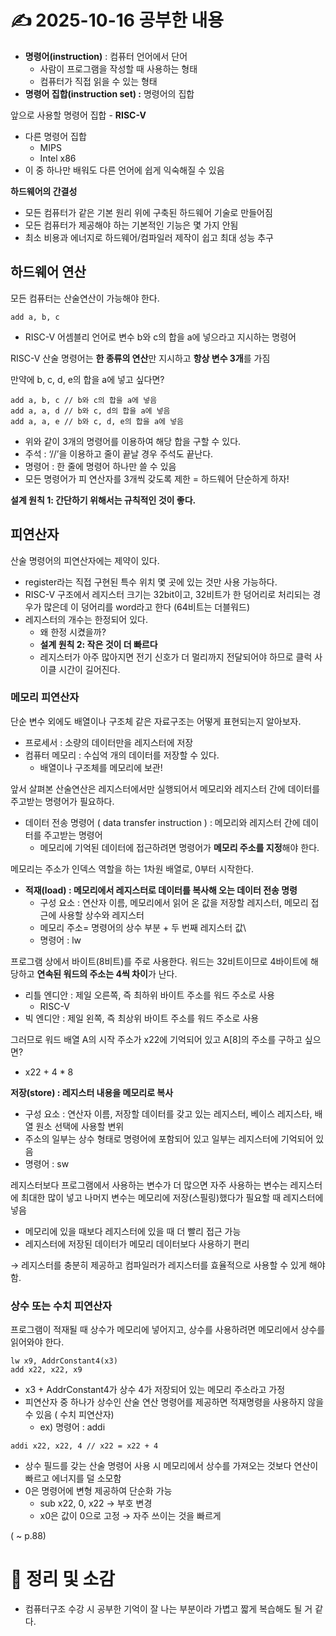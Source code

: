 # ✍️ 2025-10-16 공부한 내용
- **명령어(instruction)** : 컴퓨터 언어에서 단어
    - 사람이 프로그램을 작성할 때 사용하는 형태
    - 컴퓨터가 직접 읽을 수 있는 형태
- **명령어 집합(instruction set) :** 명령어의 집합

앞으로 사용할 명령어 집합 - **RISC-V**

- 다른 명령어 집합
    - MIPS
    - Intel x86
- 이 중 하나만 배워도 다른 언어에 쉽게 익숙해질 수 있음

**하드웨어의 간결성**

- 모든 컴퓨터가 같은 기본 원리 위에 구축된 하드웨어 기술로 만들어짐
- 모든 컴퓨터가 제공해야 하는 기본적인 기능은 몇 가지 안됨
- 최소 비용과 에너지로 하드웨어/컴파일러 제작이 쉽고 최대 성능 추구

## 하드웨어 연산

모든 컴퓨터는 산술연산이 가능해야 한다.

```
add a, b, c
```

- RISC-V 어셈블리 언어로 변수 b와 c의 합을 a에 넣으라고 지시하는 명령어

RISC-V 산술 명령어는 **한 종류의 연산**만 지시하고 **항상 변수 3개**를 가짐

만약에 b, c, d, e의 합을 a에 넣고 싶다면?

```
add a, b, c // b와 c의 합을 a에 넣음
add a, a, d // b와 c, d의 합을 a에 넣음
add a, a, e // b와 c, d, e의 합을 a에 넣음
```

- 위와 같이 3개의 명령어를 이용하여 해당 합을 구할 수 있다.
- 주석 : ‘//’을 이용하고 줄이 끝날 경우 주석도 끝난다.
- 명령어 : 한 줄에 명령어 하나만 쓸 수 있음
- 모든 명령어가 피 연산자를 3개씩 갖도록 제한 = 하드웨어 단순하게 하자!

**설계 원칙 1: 간단하기 위해서는 규칙적인 것이 좋다.**

## 피연산자

산술 명령어의 피연산자에는 제약이 있다.

- register라는 직접 구현된 특수 위치 몇 곳에 있는 것만 사용 가능하다.
- RISC-V 구조에서 레지스터 크기는 32bit이고, 32비트가 한 덩어리로 처리되는 경우가 많은데 이 덩어리를 word라고 한다 (64비트는 더블워드)
- 레지스터의 개수는 한정되어 있다.
    - 왜 한정 시켰을까?
    - **설계 원칙 2: 작은 것이 더 빠르다**
    - 레지스터가 아주 많아지면 전기 신호가 더 멀리까지 전달되어야 하므로 클럭 사이클 시간이 길어진다.

### 메모리 피연산자

단순 변수 외에도 배열이나 구조체 같은 자료구조는 어떻게 표현되는지 알아보자.

- 프로세서 : 소량의 데이터만을 레지스터에 저장
- 컴퓨터 메모리 : 수십억 개의 데이터를 저장할 수 있다.
    - 배열이나 구조체를 메모리에 보관!

앞서 살펴본 산술연산은 레지스터에서만 실행되어서 메모리와 레지스터 간에 데이터를 주고받는 명령어가 필요하다.

- 데이터 전송 명령어 ( data transfer instruction ) : 메모리와 레지스터 간에 데이터를 주고받는 명령어
    - 메모리에 기억된 데이터에 접근하려면 명령어가 **메모리 주소를 지정**해야 한다.

메모리는 주소가 인덱스 역할을 하는 1차원 배열로, 0부터 시작한다.

- **적재(load) : 메모리에서 레지스터로 데이터를 복사해 오는 데이터 전송 명령**
    - 구성 요소 : 연산자 이름, 메모리에서 읽어 온 값을 저장할 레지스터, 메모리 접근에 사용할 상수와 레지스터
    - 메모리 주소= 명령어의 상수 부분 + 두 번째 레지스터 값\
    - 명령어 : lw

프로그램 상에서 바이트(8비트)를 주로 사용한다. 워드는 32비트이므로 4바이트에 해당하고 **연속된 워드의 주소는 4씩 차이**가 난다.

- 리틀 엔디안 : 제일 오른쪽, 즉 최하위 바이트 주소를 워드 주소로 사용
    - RISC-V
- 빅 엔디안 : 제일 왼쪽, 즉 최상위 바이트 주소를 워드 주소로 사용

그러므로 워드 배열 A의 시작 주소가 x22에 기억되어 있고 A[8]의 주소를 구하고 싶으면?

- x22 + 4 * 8

**저장(store) : 레지스터 내용을 메모리로 복사**

- 구성 요소 : 연산자 이름, 저장할 데이터를 갖고 있는 레지스터, 베이스 레지스타, 배열 원소 선택에 사용할 변위
- 주소의 일부는 상수 형태로 명령어에 포함되어 있고 일부는 레지스터에 기억되어 있음
- 명령어 : sw

레지스터보다 프로그램에서 사용하는 변수가 더 많으면 자주 사용하는 변수는 레지스터에 최대한 많이 넣고 나머지 변수는 메모리에 저장(스필링)했다가 필요할 때 레지스터에 넣음

- 메모리에 있을 때보다 레지스터에 있을  때 더 빨리 접근 가능
- 레지스터에 저장된 데이터가 메모리 데이터보다 사용하기 편리

→ 레지스터를 충분히 제공하고 컴파일러가 레지스터를 효율적으로 사용할 수 있게 해야 함.

### 상수 또는 수치 피연산자

프로그램이 적재될 때 상수가 메모리에 넣어지고, 상수를 사용하려면 메모리에서 상수를 읽어와야 한다.

```
lw x9, AddrConstant4(x3)
add x22, x22, x9
```

- x3  + AddrConstant4가 상수 4가 저장되어 있는 메모리 주소라고 가정
- 피연산자 중 하나가 상수인 산술 연산 명령어를 제공하면 적재명령을 사용하지 않을 수 있음 ( 수치 피연산자)
    - ex) 명령어 : addi

```
addi x22, x22, 4 // x22 = x22 + 4
```

- 상수 필드를 갖는 산술 명령어 사용 시 메모리에서 상수를 가져오는 것보다 연산이 빠르고 에너지를 덜 소모함
- 0은 명령어에 변형 제공하여 단순화 가능
    - sub x22, 0, x22 → 부호 변경
    - x0은 값이 0으로 고정 → 자주 쓰이는 것을 빠르게

 ( ~ p.88)
 
# 🙋 정리 및 소감
- 컴퓨터구조 수강 시 공부한 기억이 잘 나는 부분이라 가볍고 짧게 복습해도 될 거 같다.
